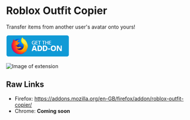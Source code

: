 # Roblox Outfit Copier

Transfer items from another user's avatar onto yours!

<a href="https://addons.mozilla.org/en-GB/firefox/addon/roblox-outfit-copier/" title="Mozilla addons link"><img src="/icons/Mozilla-Addons.png" alt="Get the add-on from the Firefox Add-ons store"></a>

![Image of extension](https://addons.mozilla.org/user-media/previews/thumbs/268/268347.jpg?modified=1649688282)

Raw Links
-----
* Firefox: https://addons.mozilla.org/en-GB/firefox/addon/roblox-outfit-copier/
* Chrome: **Coming soon**
